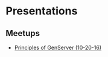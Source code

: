 # Presentations

## Meetups
  * [Principles of GenServer (10-20-16)](https://www.youtube.com/watch?v=lKEBFCKbDxM&t=914s)
